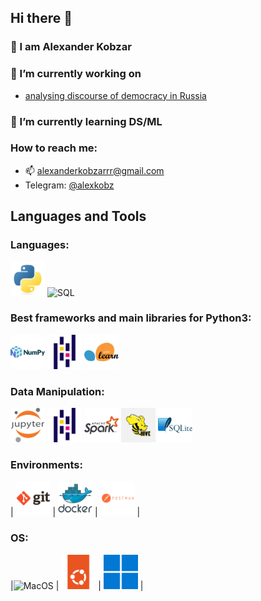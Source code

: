 ## Hi there 👋
### 👨 I am Alexander Kobzar


### 🔭 I’m currently working on 
- [analysing discourse of democracy in Russia](https://github.com/alexkobz/diplom)

### 🌱 I’m currently learning DS/ML

### How to reach me: 
- 📫 alexanderkobzarrr@gmail.com
- Telegram: [@alexkobz](https://t.me/alexkobz)

## Languages and Tools

### Languages:

<img src="https://github.com/devicons/devicon/blob/master/icons/python/python-original.svg" title="Python"  alt="Python" width="55" height="55"/>    <img src="https://github.com/alexkobz/alexkobz/blob/main/icons/sql.png" title="SQL"  alt="SQL" width="55" height="55"/>


### Best frameworks and main libraries for Python3:

<img src="https://github.com/devicons/devicon/blob/master/icons/numpy/numpy-original-wordmark.svg" title="Numpy" alt="Numpy" width="55" height="55"/>    <img src="https://github.com/devicons/devicon/blob/master/icons/pandas/pandas-original.svg" title="Pandas" alt="Pandas" width="55" height="55"/>    <img src="https://github.com/devicons/devicon/blob/master/icons/scikitlearn/scikitlearn-original.svg" title="sklearn" alt="sklearn" width="55" height="55"/>


### Data Manipulation:

<img src="https://github.com/devicons/devicon/blob/master/icons/jupyter/jupyter-original-wordmark.svg" title="Jupyter" alt="Jupyter" width="55" height="55"/>    <img src="https://github.com/devicons/devicon/blob/master/icons/pandas/pandas-original.svg" title="Pandas" alt="Pandas" width="55" height="55"/>    <img src="https://github.com/devicons/devicon/blob/master/icons/apachespark/apachespark-original-wordmark.svg" title="Spark" alt="Spark" width="55" height="55"/>    <img src="https://github.com/alexkobz/alexkobz/blob/main/icons/hive.png" title="Hive" alt="Hive" width="55" height="55"/>    <img src="https://github.com/devicons/devicon/blob/master/icons/sqlite/sqlite-original-wordmark.svg" title="SQLite" alt="SQLite" width="55" height="55"/>


### Environments:

| <img src="https://github.com/devicons/devicon/blob/master/icons/git/git-original-wordmark.svg" title="Git" alt="Git" width="55" height="55"/> | <img src="https://github.com/devicons/devicon/blob/master/icons/docker/docker-original-wordmark.svg" title="Docker" alt="Docker" width="55" height="55"/> | <img src="https://github.com/devicons/devicon/blob/master/icons/postman/postman-original-wordmark.svg" title="Postman" alt="Postman" width="55" height="55"/> |


### OS:

|<img src="https://github.com/alexkobz/alexkobz/blob/main/icons/macos.png" title="MacOS" alt="MacOS" width="55" height="55"/> | <img src="https://github.com/devicons/devicon/blob/master/icons/ubuntu/ubuntu-original.svg" title="Ubuntu" alt="Ubuntu" width="55" height="55"/> | <img src="https://github.com/devicons/devicon/blob/master/icons/windows11/windows11-original.svg" title="Windows11" alt="Windows11" width="55" height="55"/> |
